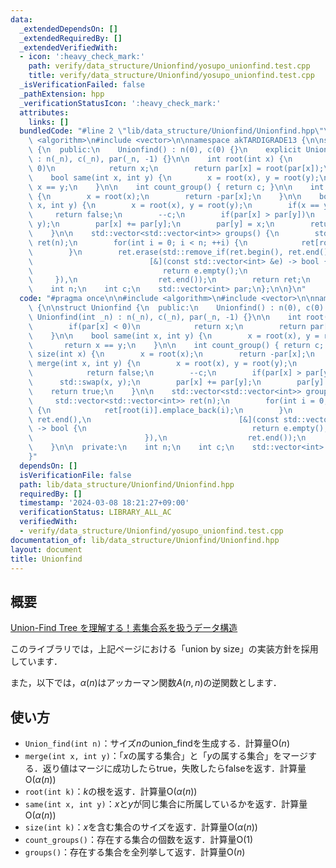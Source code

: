 ```yaml
---
data:
  _extendedDependsOn: []
  _extendedRequiredBy: []
  _extendedVerifiedWith:
  - icon: ':heavy_check_mark:'
    path: verify/data_structure/Unionfind/yosupo_unionfind.test.cpp
    title: verify/data_structure/Unionfind/yosupo_unionfind.test.cpp
  _isVerificationFailed: false
  _pathExtension: hpp
  _verificationStatusIcon: ':heavy_check_mark:'
  attributes:
    links: []
  bundledCode: "#line 2 \"lib/data_structure/Unionfind/Unionfind.hpp\"\n\n#include\
    \ <algorithm>\n#include <vector>\n\nnamespace akTARDIGRADE13 {\n\nstruct Unionfind\
    \ {\n  public:\n    Unionfind() : n(0), c(0) {}\n    explicit Unionfind(int _n)\
    \ : n(_n), c(_n), par(_n, -1) {}\n\n    int root(int x) {\n        if(par[x] <\
    \ 0)\n            return x;\n        return par[x] = root(par[x]);\n    }\n\n\
    \    bool same(int x, int y) {\n        x = root(x), y = root(y);\n        return\
    \ x == y;\n    }\n\n    int count_group() { return c; }\n\n    int size(int x)\
    \ {\n        x = root(x);\n        return -par[x];\n    }\n\n    bool merge(int\
    \ x, int y) {\n        x = root(x), y = root(y);\n        if(x == y)\n       \
    \     return false;\n        --c;\n        if(par[x] > par[y])\n            std::swap(x,\
    \ y);\n        par[x] += par[y];\n        par[y] = x;\n        return true;\n\
    \    }\n\n    std::vector<std::vector<int>> groups() {\n        std::vector<std::vector<int>>\
    \ ret(n);\n        for(int i = 0; i < n; ++i) {\n            ret[root(i)].emplace_back(i);\n\
    \        }\n        ret.erase(std::remove_if(ret.begin(), ret.end(),\n       \
    \                          [&](const std::vector<int> &e) -> bool {\n        \
    \                             return e.empty();\n                            \
    \     }),\n                  ret.end());\n        return ret;\n    }\n\n  private:\n\
    \    int n;\n    int c;\n    std::vector<int> par;\n};\n\n}\n"
  code: "#pragma once\n\n#include <algorithm>\n#include <vector>\n\nnamespace akTARDIGRADE13\
    \ {\n\nstruct Unionfind {\n  public:\n    Unionfind() : n(0), c(0) {}\n    explicit\
    \ Unionfind(int _n) : n(_n), c(_n), par(_n, -1) {}\n\n    int root(int x) {\n\
    \        if(par[x] < 0)\n            return x;\n        return par[x] = root(par[x]);\n\
    \    }\n\n    bool same(int x, int y) {\n        x = root(x), y = root(y);\n \
    \       return x == y;\n    }\n\n    int count_group() { return c; }\n\n    int\
    \ size(int x) {\n        x = root(x);\n        return -par[x];\n    }\n\n    bool\
    \ merge(int x, int y) {\n        x = root(x), y = root(y);\n        if(x == y)\n\
    \            return false;\n        --c;\n        if(par[x] > par[y])\n      \
    \      std::swap(x, y);\n        par[x] += par[y];\n        par[y] = x;\n    \
    \    return true;\n    }\n\n    std::vector<std::vector<int>> groups() {\n   \
    \     std::vector<std::vector<int>> ret(n);\n        for(int i = 0; i < n; ++i)\
    \ {\n            ret[root(i)].emplace_back(i);\n        }\n        ret.erase(std::remove_if(ret.begin(),\
    \ ret.end(),\n                                 [&](const std::vector<int> &e)\
    \ -> bool {\n                                     return e.empty();\n        \
    \                         }),\n                  ret.end());\n        return ret;\n\
    \    }\n\n  private:\n    int n;\n    int c;\n    std::vector<int> par;\n};\n\n\
    }"
  dependsOn: []
  isVerificationFile: false
  path: lib/data_structure/Unionfind/Unionfind.hpp
  requiredBy: []
  timestamp: '2024-03-08 18:21:27+09:00'
  verificationStatus: LIBRARY_ALL_AC
  verifiedWith:
  - verify/data_structure/Unionfind/yosupo_unionfind.test.cpp
documentation_of: lib/data_structure/Unionfind/Unionfind.hpp
layout: document
title: Unionfind
---
```


## 概要

[Union-Find Tree を理解する！素集合系を扱うデータ構造](https://algo-logic.info/union-find-tree/)

このライブラリでは，上記ページにおける「union by size」の実装方針を採用しています．

また，以下では，$\alpha(n)$はアッカーマン関数$A(n,n)$の逆関数とします．

## 使い方

- `Union_find(int n)`：サイズ$n$のunion_findを生成する．計算量$\mathrm{O}(n)$
- `merge(int x, int y)`：「$x$の属する集合」と「$y$の属する集合」をマージする．返り値はマージに成功したらtrue，失敗したらfalseを返す．計算量$\mathrm{O}(\alpha(n))$
- `root(int k)`：$k$の根を返す．計算量$\mathrm{O}(\alpha(n))$
- `same(int x, int y)`：$x$と$y$が同じ集合に所属しているかを返す．計算量$\mathrm{O}(\alpha(n))$
- `size(int k)`：$x$を含む集合のサイズを返す．計算量$\mathrm{O}(\alpha(n))$
- `count_groups()`：存在する集合の個数を返す．計算量$\mathrm{O}(1)$
- `groups()`：存在する集合を全列挙して返す．計算量$\mathrm{O}(n)$